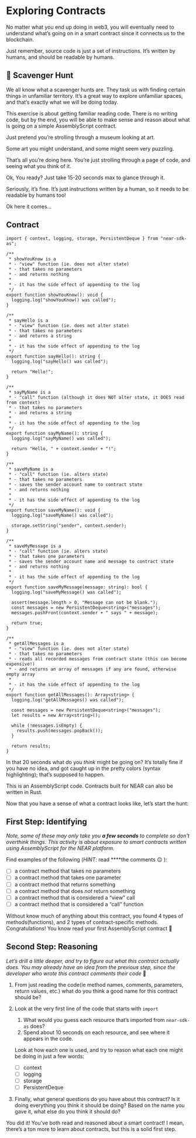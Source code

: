 # Exploring Contracts

No matter what you end up doing in web3, you will eventually need to understand what’s going on in a smart contract since it connects us to the blockchain. 

Just remember, source code is just a set of instructions. It’s written by humans, and should be readable by humans.

## 🔎 Scavenger Hunt

We all know what a scavenger hunts are. They task us with finding certain things in unfamiliar territory. It’s a great way to explore unfamiliar spaces, and that’s exactly what we will be doing today.

This exercise is about getting familiar reading code. There is no writing code, but by the end, you will be able to make sense and reason about what is going on a simple AssemblyScript contract. 

Just pretend you’re strolling through a museum looking at art. 

Some art you might understand, and some might seem very puzzling. 

That’s all you’re doing here. You’re just strolling through a page of code, and seeing what you think of it.

Ok, You ready? Just take 15-20 seconds max to glance through it.

Seriously, it’s fine. It’s just instructions written by a human, so it needs to be readable by humans too!

Ok here it comes...

## Contract

```tsx
import { context, logging, storage, PersistentDeque } from "near-sdk-as";

/**
 * showYouKnow is a
 * - "view" function (ie. does not alter state)
 * - that takes no parameters
 * - and returns nothing
 *
 * - it has the side effect of appending to the log
 */
export function showYouKnow(): void {
  logging.log("showYouKnow() was called");
}

/**
 * sayHello is a
 * - "view" function (ie. does not alter state)
 * - that takes no parameters
 * - and returns a string
 *
 * - it has the side effect of appending to the log
 */
export function sayHello(): string {
  logging.log("sayHello() was called");

  return "Hello!";
}

/**
 * sayMyName is a
 * - "call" function (although it does NOT alter state, it DOES read from context)
 * - that takes no parameters
 * - and returns a string
 *
 * - it has the side effect of appending to the log
 */
export function sayMyName(): string {
  logging.log("sayMyName() was called");

  return "Hello, " + context.sender + "!";
}

/**
 * saveMyName is a
 * - "call" function (ie. alters state)
 * - that takes no parameters
 * - saves the sender account name to contract state
 * - and returns nothing
 *
 * - it has the side effect of appending to the log
 */
export function saveMyName(): void {
  logging.log("saveMyName() was called");

  storage.setString("sender", context.sender);
}

/**
 * saveMyMessage is a
 * - "call" function (ie. alters state)
 * - that takes one parameters
 * - saves the sender account name and message to contract state
 * - and returns nothing
 *
 * - it has the side effect of appending to the log
 */
export function saveMyMessage(message: string): bool {
  logging.log("saveMyMessage() was called");

  assert(message.length > 0, "Message can not be blank.");
  const messages = new PersistentDeque<string>("messages");
  messages.pushFront(context.sender + " says " + message);

  return true;
}

/**
 * getAllMessages is a
 * - "view" function (ie. does not alter state)
 * - that takes no parameters
 * - reads all recorded messages from contract state (this can become expensive!)
 * - and returns an array of messages if any are found, otherwise empty array
 *
 * - it has the side effect of appending to the log
 */
export function getAllMessages(): Array<string> {
  logging.log("getAllMessages() was called");

  const messages = new PersistentDeque<string>("messages");
  let results = new Array<string>();

  while (!messages.isEmpty) {
    results.push(messages.popBack());
  }

  return results;
}
```

In that 20 seconds what do you *think* might be going on? It’s totally fine if you have no idea, and got caught up in the pretty colors (syntax highlighting); that’s supposed to happen.

This is an AssemblyScript code. Contracts built for NEAR can also be written in Rust.

Now that you have a sense of what a contract looks like, let’s start the hunt:

## **First Step: Identifying**

*Note, some of these may only take you **a few seconds** to complete so don't overthink things. This activity is about exposure to smart contracts written using AssemblyScript for the NEAR platform.* 

Find examples of the following (*HINT*: read ****the comments 😉 ):

- [ ]  a contract method that takes no parameters
- [ ]  a contract method that takes one parameter
- [ ]  a contract method that returns something
- [ ]  a contract method that does *not* return something
- [ ]  a contract method that is considered a “view” call
- [ ]  a contract method that is considered a “call” function

Without know much of anything about this contract, you found 4 types of methods(functions), and 2 types of contract-specific methods. Congratulations! You know read your first AssemblyScript contract 🥳

## **Second Step: Reasoning**

*Let’s drill a little deeper, and try to figure out what this contract actually does. You may already have an idea from the previous step, since the developer who wrote this contract comments their code* 🙏

1. From just reading the code(ie method names, comments, parameters, return values, etc.) what do you think a good name for this contract should be? 

1. Look at the very first line of the code that starts with `import`
    1. What would you guess each resource that’s imported from `near-sdk-as` does?
    2. Spend about 10 seconds on each resource, and see where it appears in the code. 
    
    Look at how each one is used, and try to reason what each one might be doing in just a few words:
    
    - [ ]  context
    - [ ]  logging
    - [ ]  storage
    - [ ]  PersistentDeque
    
2. Finally, what general questions do you have about this contract? Is it doing everything you think it should be doing? Based on the name you gave it, what else do you think it should do?

You did it! You’ve both read and reasoned about a smart contract! I mean, there’s a ton more to learn about contracts, but this is a solid first step.